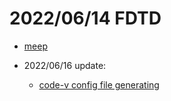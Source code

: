  # 2022/06/14 FDTD
 
 - [meep](https://meep.readthedocs.io/en/latest/Python_Tutorials/Basics/)
 
 
 - 2022/06/16 update:
     - [code-v config file generating](https://github.com/BrianJKoopman/autov)